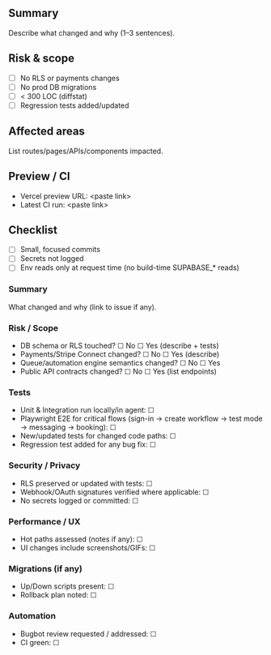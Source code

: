 ## Summary
Describe what changed and why (1–3 sentences).

## Risk &amp; scope
- [ ] No RLS or payments changes
- [ ] No prod DB migrations
- [ ] &lt; 300 LOC (diffstat)
- [ ] Regression tests added/updated

## Affected areas
List routes/pages/APIs/components impacted.

## Preview / CI
- Vercel preview URL: &lt;paste link&gt;
- Latest CI run: &lt;paste link&gt;

## Checklist
- [ ] Small, focused commits
- [ ] Secrets not logged
- [ ] Env reads only at request time (no build-time SUPABASE_* reads)

### Summary
What changed and why (link to issue if any).

### Risk / Scope
- DB schema or RLS touched? ☐ No ☐ Yes (describe + tests)
- Payments/Stripe Connect changed? ☐ No ☐ Yes (describe)
- Queue/automation engine semantics changed? ☐ No ☐ Yes
- Public API contracts changed? ☐ No ☐ Yes (list endpoints)

### Tests
- Unit & Integration run locally/in agent: ☐
- Playwright E2E for critical flows (sign-in → create workflow → test mode → messaging → booking): ☐
- New/updated tests for changed code paths: ☐
- Regression test added for any bug fix: ☐

### Security / Privacy
- RLS preserved or updated with tests: ☐
- Webhook/OAuth signatures verified where applicable: ☐
- No secrets logged or committed: ☐

### Performance / UX
- Hot paths assessed (notes if any): ☐
- UI changes include screenshots/GIFs: ☐

### Migrations (if any)
- Up/Down scripts present: ☐
- Rollback plan noted: ☐

### Automation
- Bugbot review requested / addressed: ☐
- CI green: ☐